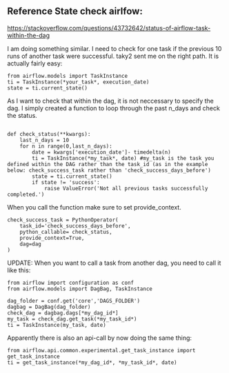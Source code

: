 ## Reference State check airlfow:
https://stackoverflow.com/questions/43732642/status-of-airflow-task-within-the-dag

I am doing something similar. I need to check for one task if the previous 10 runs of another task were successful. taky2 sent me on the right path. It is actually fairly easy:
```
from airflow.models import TaskInstance
ti = TaskInstance(*your_task*, execution_date)
state = ti.current_state()
```

As I want to check that within the dag, it is not neccessary to specify the dag. I simply created a function to loop through the past n_days and check the status.
```

def check_status(**kwargs):
    last_n_days = 10
    for n in range(0,last_n_days):
        date = kwargs['execution_date']- timedelta(n)
        ti = TaskInstance(*my_task*, date) #my_task is the task you defined within the DAG rather than the task_id (as in the example below: check_success_task rather than 'check_success_days_before') 
        state = ti.current_state()
        if state != 'success':
            raise ValueError('Not all previous tasks successfully completed.')
```

When you call the function make sure to set provide_context.

```
check_success_task = PythonOperator(
    task_id='check_success_days_before',
    python_callable= check_status,
    provide_context=True,
    dag=dag
)
```

UPDATE: When you want to call a task from another dag, you need to call it like this:

```
from airflow import configuration as conf
from airflow.models import DagBag, TaskInstance

dag_folder = conf.get('core','DAGS_FOLDER')
dagbag = DagBag(dag_folder)
check_dag = dagbag.dags[*my_dag_id*]
my_task = check_dag.get_task(*my_task_id*)
ti = TaskInstance(my_task, date)
```

Apparently there is also an api-call by now doing the same thing:

```
from airflow.api.common.experimental.get_task_instance import get_task_instance
ti = get_task_instance(*my_dag_id*, *my_task_id*, date)
```

